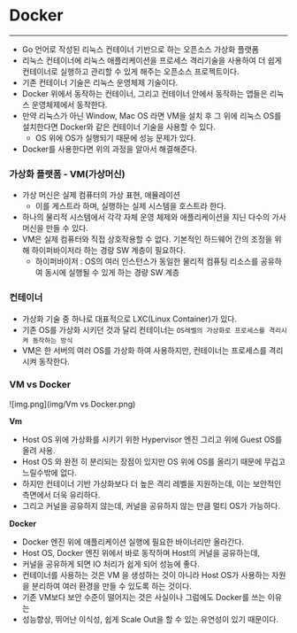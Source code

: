 # Docker

---

- Go 언어로 작성된 리눅스 컨테이너 기반으로 하는 오픈소스 가상화 플랫폼
- 리눅스 컨테이너에 리눅스 애플리케이션을 프로세스 격리기술을 사용하여 더 쉽게 컨테이너로 실행하고 관리할 수 있게 해주는 오픈소스 프로젝트이다.
- 기존 컨테이너 기술은 리눅스 운영체제 기술이다.
- Docker 위에서 동작하는 컨테이너, 그리고 컨테이너 안에서 동작하는 앱들은 리눅스 운영체제에서 동작한다.
- 만약 리눅스가 아닌 Window, Mac OS 라면 VM을 설치 후 그 위에 리눅스 OS를 설치한다면 Docker와 같은 컨테이너 기술을 사용할 수 있다.
  - OS 위에 OS가 실행되기 때문에 성능 문제가 있다.
- Docker를 사용한다면 위의 과정을 알아서 해결해준다.

### 가상화 플랫폼 - VM(가상머신)
- 가상 머신은 실제 컴퓨터의 가상 표현, 애뮬레이션
  - 이를 게스트라 하며, 실행하는 실제 시스템을 호스트라 한다.
- 하나의 물리적 시스템에서 각각 자체 운영 체제와 애플리케이션을 지닌 다수의 가사 머신을 만들 수 있다.
- VM은 실제 컴퓨터와 직접 상호작용할 수 없다. 기본적인 하드웨어 간의 조정을 위해 하이퍼바이저라 하는 경량 SW 계층이 필요하다.
  - 하이퍼바이저 : OS의 여러 인스턴스가 동일한 물리적 컴퓨팅 리소스를 공유하여 동시에 실행될 수 있게 하는 경량 SW 계층

### 컨테이너
- 가상화 기술 중 하나로 대표적으로 LXC(Linux Container)가 있다.
- 기존 OS를 가상화 시키던 것과 달리 컨테이너는 `OS레벨의 가상화로 프로세스를 격리시켜 동작하는 방식`
- VM은 한 서버의 여러 OS를 가상화 하여 사용하지만, 컨테이너는 프로세스를 격리시켜 동작한다.

### VM vs Docker
![img.png](img/Vm vs Docker.png)

**Vm**
- Host OS 위에 가상화를 시키기 위한 Hypervisor 엔진 그리고 위에 Guest OS를 올려 사용.
- Host OS 와 완전 히 분리되는 장점이 있지만 OS 위에 OS를 올리기 때문에 무겁고 느릴수밖에 없다.
- 하지만 컨테이너 기반 가상화보다 더 높은 격리 레벨을 지원하는데, 이는 보안적인 측면에서 더욱 유리하다.
- 그리고 커널을 공유하지 않는데, 커널을 공유하지 않는 만큼 멀티 OS가 가능하다.

**Docker**
- Docker 엔진 위에 애플리케이션 실행에 필요한 바이너리만 올라간다.
- Host OS, Docker 엔진 위에서 바로 동작하며 Host의 커널을 공유하는데,
- 커널을 공유하게 되면 IO 처리가 쉽게 되어 성능에 좋다.
- 컨테이너를 사용하는 것은 VM 을 생성하는 것이 아니라 Host OS가 사용하는 자원을 분리하여 여러 환경을 만들 수 있도록 하는 것이다.
- 기존 VM보다 보안 수준이 떨어지는 것은 사실이나 그럼에도 Docker를 쓰는 이유는
- 성능향상, 뛰어난 이식성, 쉽게 Scale Out을 할 수 있는 유연성이 있기 때문이다.

